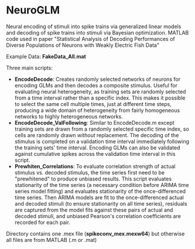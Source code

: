 # NeuroGLM
Neural encoding of stimuli into spike trains via generalized linear models and decoding of spike trains into stimuli via Bayesian optimization. MATLAB code used in paper "Statistical Analysis of Decoding Performances of Diverse Populations of Neurons with Weakly Electric Fish Data"

Example Data: **FakeData_All.mat**

Three main scripts:
- **EncodeDecode**: Creates randomly selected networks of neurons for encoding GLMs and then decodes a composite stimulus. Useful for evaluating neural heterogeneity, as training sets are randomly selected from a time interval rather than a specific index. This makes it possible to select the same cell multiple times, just at different time steps, producing a wide domain of heterogeneity from fairly homogeneous networks to highly heterogeneous networks. 
- **EncodeDecode_ValFollowing**: Similar to EncodeDecode.m except training sets are drawn from a randomly selected specific time index, so cells are randomly drawn *without* replacement. The decoding of the stimulus is completed on a validation time interval immediately following the training sets' time interval. Encoding GLMs can also be validated against cumulative spikes across the validation time interval in this script.
- **Prewhiten_Correlations**: To evaluate correlation strength of actual stimulus vs. decoded stimulus, the time series first need to be "prewhitened" to produce unbiased results. This script evaluates stationarity of the time series (a necessary condition before ARIMA time series model fitting) and evaluates stationarity of the once-differenced time series. Then ARIMA models are fit to the once-differenced actual and decoded stimuli (to ensure stationarity on all time series), residuals are captured from the model fits against these pairs of actual and decoded stimuli, and unbiased Pearson's correlation coefficients are recorded for each pair.

Directory contains one .mex file (**spikeconv_mex.mexw64**) but otherwise all files are from MATLAB (.m or .mat)
